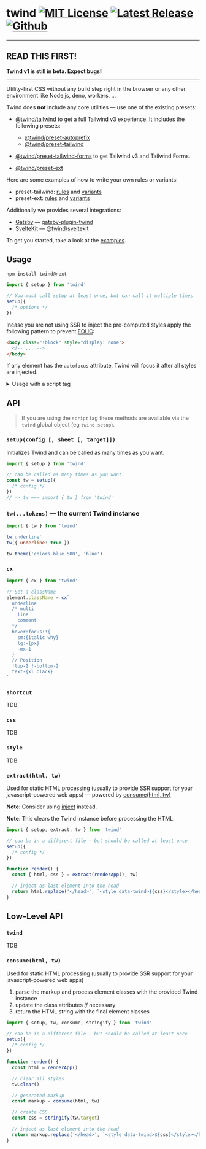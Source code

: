 # twind [![MIT License](https://flat.badgen.net/github/license/tw-in-js/twind)](https://github.com/tw-in-js/twind/blob/next/LICENSE) [![Latest Release](https://flat.badgen.net/npm/v/twind/next?icon=npm&label&cache=10800&color=blue)](https://www.npmjs.com/package/twind/v/next) [![Github](https://flat.badgen.net/badge/icon/tw-in-js%2Ftwind%23twind?icon=github&label)](https://github.com/tw-in-js/twind/tree/next/packages/twind)

---

## READ THIS FIRST!

**Twind v1 is still in beta. Expect bugs!**

---

Utility-first CSS without any build step right in the browser or any other environment like Node.js, deno, workers, ...

Twind does **not** include any core utilities — use one of the existing presets:

- [@twind/tailwind](https://github.com/tw-in-js/twind/tree/next/packages/tailwind) to get a full Tailwind v3 experience. It includes the following presets:

  - [@twind/preset-autoprefix](https://github.com/tw-in-js/twind/tree/next/packages/preset-autoprefix)
  - [@twind/preset-tailwind](https://github.com/tw-in-js/twind/tree/next/packages/preset-tailwind)

- [@twind/preset-tailwind-forms](https://github.com/tw-in-js/twind/tree/next/packages/preset-tailwind-forms) to get Tailwind v3 and Tailwind Forms.
- [@twind/preset-ext](https://github.com/tw-in-js/twind/tree/next/packages/preset-ext)

Here are some examples of how to write your own rules or variants:

- preset-tailwind: [rules](https://github.com/tw-in-js/twind/blob/next/packages/preset-tailwind/src/rules.ts) and [variants](https://github.com/tw-in-js/twind/blob/next/packages/preset-tailwind/src/variants.ts)
- preset-ext: [rules](https://github.com/tw-in-js/twind/blob/next/packages/preset-ext/src/rules.ts) and [variants](https://github.com/tw-in-js/twind/blob/next/packages/preset-ext/src/variants.ts)

Additionally we provides several integrations:

- [Gatsby](https://github.com/gatsbyjs/gatsby) — [gatsby-plugin-twind](https://github.com/tw-in-js/twind/tree/next/packages/gatsby-plugin-twind)
- [SvelteKit](https://kit.svelte.dev) — [@twind/sveltekit](https://github.com/tw-in-js/twind/tree/next/packages/sveltekit)

To get you started, take a look at the [examples](https://github.com/tw-in-js/twind/tree/next/examples).

## Usage

```sh
npm install twind@next
```

```js
import { setup } from 'twind'

// You must call setup at least once, but can call it multiple times
setup({
  /* options */
})
```

Incase you are not using SSR to inject the pre-computed styles apply the following pattern to prevent [FOUC](https://en.wikipedia.org/wiki/Flash_of_unstyled_content):

```html
<body class="!block" style="display: none">
  <!-- ... -->
</body>
```

If any element has the `autofocus` attribute, Twind will focus it after all styles are injected.

<details><summary>Usage with a script tag</summary>

Add this line to your `index.html`:

```html
<head>
  <script src="https://cdn.jsdelivr.net/npm/twind@next" crossorigin></script>
  <script>
    twind.setup({
      /* options */
    })
  </script>
</head>
```

To add presets add their ids to the script `src` attribute:

```html
<head>
  <!-- ... -->
  <script
    src="https://cdn.jsdelivr.net/npm/twind@next,npm/@twind/preset-tailwind@next"
    crossorigin
  ></script>
  <script>
    twind.setup({
      presets: [twind.presetTailwind()],
      // ...
    })
  </script>
  <!-- ... -->
</head>
```

</details>

## API

> If you are using the `script` tag these methods are available via the `twind` global object (eg `twind.setup`).

### `setup(config [, sheet [, target]])`

Initializes Twind and can be called as many times as you want.

```js
import { setup } from 'twind'

// can be called as many times as you want.
const tw = setup({
  /* config */
})
// -> tw === import { tw } from 'twind'
```

### `tw(...tokens)` — the current Twind instance

```js
import { tw } from 'twind'

tw`underline`
tw({ underline: true })

tw.theme('colors.blue.500', 'blue')
```

### `cx`

```js
import { cx } from 'twind'

// Set a className
element.className = cx`
  underline
  /* multi
    line
    comment
  */
  hover:focus:!{
    sm:{italic why}
    lg:-{px}
    -mx-1
  }
  // Position
  !top-1 !-bottom-2
  text-{xl black}
`
```

### `shortcut`

TDB

### `css`

TDB

### `style`

TDB

### `extract(html, tw)`

Used for static HTML processing (usually to provide SSR support for your javascript-powered web apps) — powered by [consume(html, tw)](#consumehtml-tw)

**Note**: Consider using [inject](#injecthtml-tw) instead.

**Note**: This clears the Twind instance before processing the HTML.

```js
import { setup, extract, tw } from 'twind'

// can be in a different file — but should be called at least once
setup({
  /* config */
})

function render() {
  const { html, css } = extract(renderApp(), tw)

  // inject as last element into the head
  return html.replace('</head>', `<style data-twind>${css}</style></head>`)
}
```

## Low-Level API

### `twind`

TDB

### `consume(html, tw)`

Used for static HTML processing (usually to provide SSR support for your javascript-powered web apps)

1. parse the markup and process element classes with the provided Twind instance
2. update the class attributes _if_ necessary
3. return the HTML string with the final element classes

```js
import { setup, tw, consume, stringify } from 'twind'

// can be in a different file — but should be called at least once
setup({
  /* config */
})

function render() {
  const html = renderApp()

  // clear all styles
  tw.clear()

  // generated markup
  const markup = comsume(html, tw)

  // create CSS
  const css = stringify(tw.target)

  // inject as last element into the head
  return markup.replace('</head>', `<style data-twind>${css}</style></head>`)
}
```
